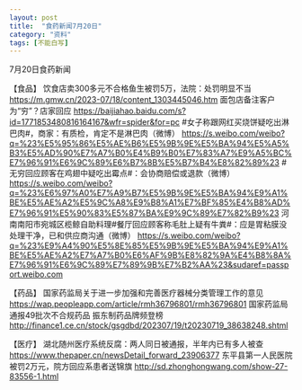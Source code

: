 ```yaml
---
layout: post
title:  "食药新闻7月20日"
category: "资料"
tags: [不能白写]
---
```

7月20日食药新闻

【食品】
饮食店卖300多元不合格鱼生被罚5万，法院：处罚明显不当
https://m.gmw.cn/2023-07/18/content_1303445046.htm
面包店备注客户为“穷”？店家回应
https://baijiahao.baidu.com/s?id=1771853480816164167&wfr=spider&for=pc
#女子称跟网红买烧饼疑吃出淋巴肉#，商家：有质检，肯定不是淋巴肉（微博）
https://s.weibo.com/weibo?q=%23%E5%95%86%E5%AE%B6%E5%9B%9E%E5%BA%94%E5%A5%B3%E5%AD%90%E7%A7%B0%E4%B9%B0%E7%83%A7%E9%A5%BC%E7%96%91%E6%9C%89%E6%B7%8B%E5%B7%B4%E8%82%89%23
#无穷回应顾客在鸡翅中疑吃出霉点#：会协商赔偿或退款（微博）
https://s.weibo.com/weibo?q=%23%E6%97%A0%E7%A9%B7%E5%9B%9E%E5%BA%94%E9%A1%BE%E5%AE%A2%E5%9C%A8%E9%B8%A1%E7%BF%85%E4%B8%AD%E7%96%91%E5%90%83%E5%87%BA%E9%9C%89%E7%82%B9%23
河南南阳市宛城区榄鲸自助料理#餐厅回应顾客称毛肚上疑有牛粪#：应是胃粘膜没处理干净，已和供应商沟通（微博）
https://s.weibo.com/weibo?q=%23%E9%A4%90%E5%8E%85%E5%9B%9E%E5%BA%94%E9%A1%BE%E5%AE%A2%E7%A7%B0%E6%AF%9B%E8%82%9A%E4%B8%8A%E7%96%91%E6%9C%89%E7%89%9B%E7%B2%AA%23&sudaref=passport.weibo.com

【药品】
国家药监局关于进一步加强和完善医疗器械分类管理工作的意见
https://wap.peopleapp.com/article/rmh36796801/rmh36796801
国家药监局通报49批次不合规药品 振东制药品牌频登榜
http://finance1.ce.cn/stock/gsgdbd/202307/19/t20230719_38638248.shtml

【医疗】
湖北随州医疗系统反腐：两人同日被通报，半年内已有多人被查
https://www.thepaper.cn/newsDetail_forward_23906377
东平县第一人民医院被罚2万元，院方回应系患者送锦旗
http://sd.zhonghongwang.com/show-27-83556-1.html